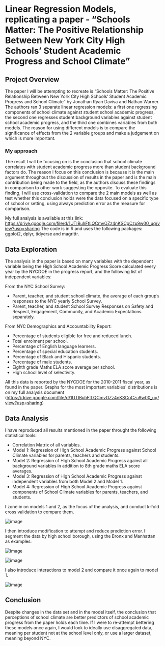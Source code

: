 # Linear Regression Models, replicating a paper - “Schools Matter: The Positive Relationship Between New York City High Schools’ Student Academic Progress and School Climate”

## Project Overview
The paper I will be attempting to recreate is “Schools Matter: The Positive Relationship Between New York City High Schools’ Student 
Academic Progress and School Climate” by Jonathan Ryan Davisa and Nathan Warner. The authors ran 3 separate linear regression models: 
a first one regressing components of school climate against student school academic progress, the second one regresses student 
background variables against student school academic progress, and the third one combines variables from both models. The reason for 
using different models is to compare the significance of effects from the 2 variable groups and make a judgement on which is more important.

### My approach
The result I will be focusing on is the conclusion that school climate correlates with student academic progress more than student
background factors do. The reason I focus on this conclusion is because it is the main argument throughout the discussion of results
in the paper and is the main contribution being made to the field, as the authors discuss these findings in comparison to other work
suggesting the opposite. To evaluate this finding, I will use cross-validation to compare the 2 main models as well as test whether
this conclusion holds were the data focused on a specific type of school or setting, using always prediction error as the measure for
comparison.

My full analysis is available at this link: https://drive.google.com/file/d/1UTIBuhFtLQCmvOZz4nKSCpCzu9w00_uq/view?usp=sharing
The code is in R and uses the following packages: ggplot2, dplyr, tidyerse and magrittr.

## Data Exploration
The analysis in the paper is based on many variables with the dependent variable being the High School Academic Progress Score
calculated every year by the NYCDOE in the progress report, and the following list of independent variables:

From the NYC School Survey:
- Parent, teacher, and student school climate, the average of each group’s responses to the NYC yearly School Survey.
- Parent, teacher, and student School Survey Responses on Safety and Respect, Engagement, Community, and Academic
Expectations separately.

From NYC Demographics and Accountability Report:
- Percentage of students eligible for free and reduced lunch.
- Total enrolment per school.
- Percentage of English language learners.
- Percentage of special education students.
- Percentage of Black and Hispanic students.
- Percentage of male students.
- Eighth grade Maths ELA score average per school.
- High school level of selectivity.

All this data is reported by the NYCDOE for the 2010-2011 fiscal year, as found in the paper.
Graphs for the most important variables' distributions is on my full analysis document (https://drive.google.com/file/d/1UTIBuhFtLQCmvOZz4nKSCpCzu9w00_uq/view?usp=sharing)

## Data Analysis
I have reproduced all results mentioned in the paper throught the following statistical tools:
- Correlation Matrix of all variables.
- Model 1: Regression of High School Academic Progress against School Climate variables for parents, teachers and students.
- Model 2: Regression of High School Academic Progress against all background variables in addition to 8th grade maths ELA score averages.
- Model 3: Regression of High School Academic Progress against independent variables from both Model 2 and Model 1.
- Model 4: Regression of High School Academic Progress against components of School Climate variables for parents, teachers, and students.

I zone in on models 1 and 2, as the focus of the analysis, and conduct k-fold cross validation to compare them.

![image](https://github.com/user-attachments/assets/d92b1d5e-d1f7-4a87-ba6f-5cb75b189d7e)

I then introduce modification to attempt and reduce prediction error. I segment the data by high school borough, using the Bronx and Manhattan as examples:

![image](https://github.com/user-attachments/assets/54f0c6b6-602b-4c0b-a485-e21ec470f947)

![image](https://github.com/user-attachments/assets/b5057fd2-53dd-42e5-b5ff-b284df784dbc)

I also introduce interactions to model 2 and compare it once again to model 1.

![image](https://github.com/user-attachments/assets/88e67293-ad94-4a62-ac46-89e1b94318ca)

## Conclusion
Despite changes in the data set and in the model itself, the conclusion that perceptions of school climate are better predictors of school academic progress from the paper holds each time. 
If I were to re-attempt bettering these models once again, I would look to ideally use disaggregated data, meaning per student not at the school level only, or use a larger dataset, meaning beyond NYC.


